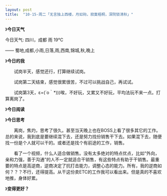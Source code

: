 ```yaml
---
layout: post
title:  "10-15-周二「无言独上西楼，月如钩，寂寞梧桐，深院锁清秋」"
---
```




 

》**今日天气**

今日天气: 四川，成都 雨 19℃

—— 蜀地,成都,小雨,日落,雨,西南,锦城,秋,晚上

》**今日的我**

　　试岗半天，感觉还行，打算继续试岗。

　　试岗第二天结束，感觉很累很苦，不过可以挑战自己，再试试。

　　试岗第3天，ε=(´ο｀*)))唉，不好玩，又累又不好玩，平均法玩不来一点。打算离岗了。

》**今日阅读**



》**今日思考**

　　离岗，焦灼，思考了很久。甚至当天晚上也在BOSS上看了很多其它的工作。总的来说，我到底是要继续混下去，还是努力找份销售干下去。如果混下去，随便找一份是个人就可以干的。或者还是找个有前途的工作，销售。

　　看了一个视频，什么人适合做销售。没有太多绝对的特点优点，比如“外向，亲和力强，善于沟通”的人不一定就适合干销售，有这些特点有助于干销售。最重要的特点是高逆商，逆商决定了抗打击能力，调整心态的能力。所有，我的逆商如何？？？不行，还得提高。从干这份卖ETC的工作我可以看出来。但是真的不喜欢地推，身体好累。

》**变得更好？**







